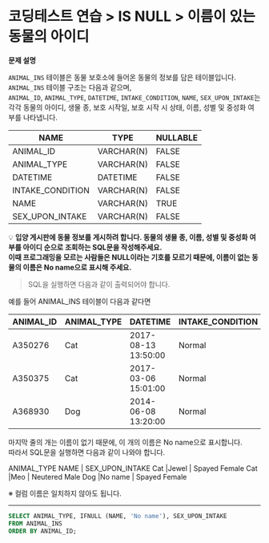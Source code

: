# 코딩테스트 연습 > IS NULL > 이름이 있는 동물의 아이디

**문제 설명**

`ANIMAL_INS` 테이블은 동물 보호소에 들어온 동물의 정보를 담은 테이블입니다.   
`ANIMAL_INS` 테이블 구조는 다음과 같으며,   
`ANIMAL_ID`, `ANIMAL_TYPE`, `DATETIME`, `INTAKE_CONDITION`, `NAME`, `SEX_UPON_INTAKE`는  
각각 동물의 아이디, 생물 종, 보호 시작일, 보호 시작 시 상태, 이름, 성별 및 중성화 여부를 나타냅니다.

NAME	| TYPE | NULLABLE
--- | --- | ---
ANIMAL_ID |	VARCHAR(N) |	FALSE
ANIMAL_TYPE |	VARCHAR(N) |	FALSE
DATETIME |	DATETIME |	FALSE
INTAKE_CONDITION |	VARCHAR(N) |	FALSE
NAME |	VARCHAR(N) |	TRUE
SEX_UPON_INTAKE |	VARCHAR(N) |	FALSE


💡 **입양 게시판에 동물 정보를 게시하려 합니다. 동물의 생물 종, 이름, 성별 및 중성화 여부를 아이디 순으로 조회하는 SQL문을 작성해주세요.   
이때 프로그래밍을 모르는 사람들은 NULL이라는 기호를 모르기 때문에, 이름이 없는 동물의 이름은 No name으로 표시해 주세요.**

> SQL을 실행하면 다음과 같이 출력되어야 합니다.

예를 들어 ANIMAL_INS 테이블이 다음과 같다면

ANIMAL_ID |	ANIMAL_TYPE |	DATETIME | INTAKE_CONDITION |	NAME | SEX_UPON_INTAKE
--- | --- | --- | --- | --- | --- |
A350276 |	Cat |	2017-08-13 13:50:00 |	Normal |	Jewel |	Spayed Female
A350375 |	Cat |	2017-03-06 15:01:00 |	Normal |	Meo |	Neutered Male
A368930 |	Dog |	2014-06-08 13:20:00 |	Normal |	NULL |	Spayed Female

마지막 줄의 개는 이름이 없기 때문에, 이 개의 이름은 No name으로 표시합니다.   
따라서 SQL문을 실행하면 다음과 같이 나와야 합니다.

ANIMAL_TYPE	NAME |	SEX_UPON_INTAKE
Cat	 |Jewel |	Spayed Female
Cat	 |Meo |	Neutered Male
Dog	 |No name |	Spayed Female

※ 컬럼 이름은 일치하지 않아도 됩니다.

---

```sql
SELECT ANIMAL_TYPE, IFNULL (NAME, 'No name'), SEX_UPON_INTAKE 
FROM ANIMAL_INS 
ORDER BY ANIMAL_ID;
```

